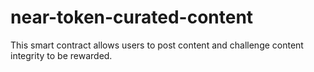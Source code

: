 # near-token-curated-content

This smart contract allows users to post content and challenge content integrity to be rewarded.

